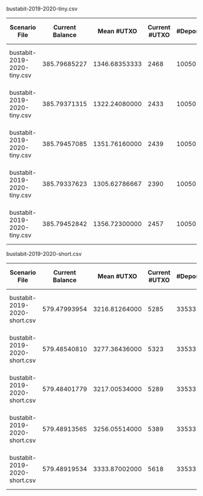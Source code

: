 bustabit-2019-2020-tiny.csv

| Scenario File | Current Balance | Mean #UTXO | Current #UTXO | #Deposits | #Inputs Spent | #Withdraws | #Uneconomical outputs spent | #Change Created | #Changeless | Min Change Value | Max Change Value | Mean Change Value | Std. Dev. of Change Value | Total Fees | Mean Fees per Withdraw | Cost to Empty | Total Cost | Min Input Size | Max Input Size | Mean Input Size | Std. Dev. of Input Size | Usage |
|---|---|---|---|---|---|---|---|---|---|---|---|---|---|---|---|---|---|---|---|---|---|---|
| bustabit-2019-2020-tiny.csv | 385.79685227 | 1346.68353333 | 2468 | 10050 | 10688 | 4950 | 0 | 3105 | bnb: **1845** ; Total: **1845** | 0.00005902 | 9.99967669 | 0.225062194280 | 0.421325830355 | 0.43816460 | 0.0000885181010101 | -0.00167824000 | 0.43648636000 | 1 | 81 | 2.15919191919 | 2.33385291345 | blackjack: **527** ; srd: **2578** ; bnb: **1845** |
| bustabit-2019-2020-tiny.csv | 385.79371315 | 1322.24080000 | 2433 | 10050 | 10714 | 4950 | 0 | 3096 | bnb: **1854** ; Total: **1854** | 0.00003843 | 9.99928012 | 0.216566749067 | 0.497957482130 | 0.44130372 | 0.0000891522666667 | -0.00165444000 | 0.43964928000 | 1 | 61 | 2.16444444444 | 2.21943063472 | blackjack: **517** ; srd: **2579** ; bnb: **1854** |
| bustabit-2019-2020-tiny.csv | 385.79457085 | 1351.76160000 | 2439 | 10050 | 10710 | 4950 | 0 | 3098 | bnb: **1852** ; Total: **1852** | 0.00016347 | 9.95832449 | 0.317060799684 | 0.761100963783 | 0.44044602 | 0.0000889789939394 | -0.00165852000 | 0.43878750000 | 1 | 72 | 2.16363636364 | 2.41808429380 | blackjack: **515** ; srd: **2583** ; bnb: **1852** |
| bustabit-2019-2020-tiny.csv | 385.79337623 | 1305.62786667 | 2390 | 10050 | 10718 | 4950 | 0 | 3057 | bnb: **1893** ; Total: **1893** | 0.00036353 | 9.66683592 | 0.227345514491 | 0.471531079999 | 0.44164064 | 0.0000892203313131 | -0.00162520000 | 0.44001544000 | 1 | 58 | 2.16525252525 | 2.27262978007 | blackjack: **504** ; srd: **2553** ; bnb: **1893** |
| bustabit-2019-2020-tiny.csv | 385.79452842 | 1356.72300000 | 2457 | 10050 | 10686 | 4950 | 0 | 3092 | bnb: **1858** ; Total: **1858** | 0.00037406 | 9.18848150 | 0.227997557584 | 0.452798921400 | 0.44048845 | 0.0000889875656566 | -0.00167076000 | 0.43881769000 | 1 | 85 | 2.15878787879 | 2.35310797463 | blackjack: **499** ; srd: **2593** ; bnb: **1858** |



bustabit-2019-2020-short.csv

| Scenario File | Current Balance | Mean #UTXO | Current #UTXO | #Deposits | #Inputs Spent | #Withdraws | #Uneconomical outputs spent | #Change Created | #Changeless | Min Change Value | Max Change Value | Mean Change Value | Std. Dev. of Change Value | Total Fees | Mean Fees per Withdraw | Cost to Empty | Total Cost | Min Input Size | Max Input Size | Mean Input Size | Std. Dev. of Input Size | Usage |
|---|---|---|---|---|---|---|---|---|---|---|---|---|---|---|---|---|---|---|---|---|---|---|
| bustabit-2019-2020-short.csv | 579.47993954 | 3216.81264000 | 5285 | 33533 | 36674 | 16467 | 0 | 8425 | bnb: **8041** ; srd: **1** ; Total: **8042** | 0.00010733 | 17.83947553 | 0.1901739532 | 0.518802403738 | 1.44821028 | 0.0000879462124248 | -0.00359380000 | 1.44461648000 | 1 | 200 | 2.22712090848 | 3.43615368987 | blackjack: **1439** ; srd: **6987** ; bnb: **8041** |
| bustabit-2019-2020-short.csv | 579.48540810 | 3277.36436000 | 5323 | 33533 | 36675 | 16467 | 0 | 8464 | srd: **1** ; bnb: **8002** ; Total: **8003** | 0.00015902 | 11.97821206 | 0.189889524114 | 0.467343372532 | 1.44274172 | 0.0000876141203619 | -0.00361964000 | 1.43912208000 | 1 | 200 | 2.22718163600 | 3.51417038685 | blackjack: **1510** ; srd: **6955** ; bnb: **8002** |
| bustabit-2019-2020-short.csv | 579.48401779 | 3217.00534000 | 5289 | 33533 | 36763 | 16467 | 0 | 8518 | bnb: **7949** ; Total: **7949** | 0.00023440 | 9.74982323 | 0.180487191208 | 0.415207349153 | 1.44413203 | 0.0000876985504342 | -0.00359652000 | 1.44053551000 | 1 | 200 | 2.23252565738 | 3.41859451952 | blackjack: **1484** ; srd: **7034** ; bnb: **7949** |
| bustabit-2019-2020-short.csv | 579.48913565 | 3256.05514000 | 5389 | 33533 | 36602 | 16467 | 0 | 8457 | bnb: **8010** ; Total: **8010** | 0.00002435 | 17.80463787 | 0.225929711447 | 0.625177472055 | 1.43901417 | 0.0000873877555110 | -0.00366452000 | 1.43534965000 | 1 | 194 | 2.22274852736 | 3.38139031489 | blackjack: **1458** ; srd: **6999** ; bnb: **8010** |
| bustabit-2019-2020-short.csv | 579.48919534 | 3333.87002000 | 5618 | 33533 | 36282 | 16467 | 0 | 8366 | bnb: **8101** ; Total: **8101** | 0.00004056 | 8.97635454 | 0.175566438588 | 0.391724641893 | 1.43895448 | 0.0000873841306856 | -0.00382024000 | 1.43513424000 | 1 | 106 | 2.20331572235 | 3.02888337796 | blackjack: **1446** ; srd: **6920** ; bnb: **8101** |



